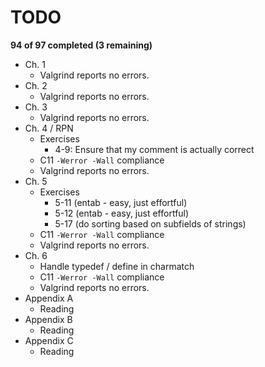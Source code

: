 # TODO

**94 of 97 completed (3 remaining)**

- Ch. 1
  - Valgrind reports no errors.
- Ch. 2
  - Valgrind reports no errors.
- Ch. 3
  - Valgrind reports no errors.
- Ch. 4 / RPN
  - Exercises
    - 4-9: Ensure that my comment is actually correct
  - C11 `-Werror -Wall` compliance
  - Valgrind reports no errors.
- Ch. 5
  - Exercises
    - 5-11 (entab - easy, just effortful)
    - 5-12 (entab - easy, just effortful)
    - 5-17 (do sorting based on subfields of strings)
  - C11 `-Werror -Wall` compliance
  - Valgrind reports no errors.
- Ch. 6
  - Handle typedef / define in charmatch
  - C11 `-Werror -Wall` compliance
  - Valgrind reports no errors.
- Appendix A
  - Reading
- Appendix B
  - Reading
- Appendix C
  - Reading
